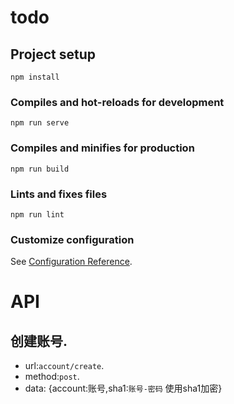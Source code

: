 # todo

## Project setup
```
npm install
```

### Compiles and hot-reloads for development
```
npm run serve
```

### Compiles and minifies for production
```
npm run build
```

### Lints and fixes files
```
npm run lint
```

### Customize configuration
See [Configuration Reference](https://cli.vuejs.org/config/).


# API
## 创建账号.  
* url:`account/create`.   
* method:`post`.  
* data: {account:账号,sha1:`账号-密码` 使用sha1加密}
